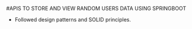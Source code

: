 #APIS TO STORE AND VIEW RANDOM USERS DATA USING SPRINGBOOT
- Followed design patterns and SOLID principles.

